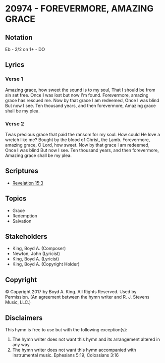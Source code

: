 # 20974 - FOREVERMORE, AMAZING GRACE

## Notation

Eb - 2/2 on 1+ - DO

## Lyrics

### Verse 1

Amazing grace, how sweet the sound is to my soul, That I should be from sin set free. Once I was lost but now I'm found. Forevermore, amazing grace has rescued me. Now by that grace I am redeemed, Once I was blind But now I see. Ten thousand years, and then forevermore, Amazing grace shall be my plea. 

### Verse 2

Twas precious grace that paid the ransom for my soul. How could He love a wretch like me? Bought by the blood of Christ, the Lamb. Forevermore, amazing grace, O Lord, how sweet. Now by that grace I am redeemed, Once I was blind But now I see. Ten thousand years, and then forevermore, Amazing grace shall be my plea. 


## Scriptures

- [Revelation 15:3](https://www.biblegateway.com/passage/?search=Revelation%2015%3A3)

## Topics

- Grace
- Redemption
- Salvation

## Stakeholders

- King, Boyd A. (Composer)
- Newton, John (Lyricist)
- King, Boyd A. (Lyricist)
- King, Boyd A. (Copyright Holder)

## Copyright

© Copyright 2017 by Boyd A. King.  All Rights Reserved. Used by Permission.
(An agreement between the hymn writer and R. J. Stevens Music, LLC.)

## Disclaimers

This hymn is free to use but with the following exception(s):
1. The hymn writer does not want this hymn and its arrangement altered in any way.
2. The hymn writer does not want this hymn accompanied with instrumental music.
Ephesians 5:19; Colossians 3:16


